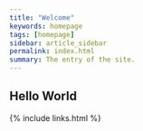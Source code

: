 ```yaml
---
title: "Welcome"
keywords: homepage
tags: [homepage]
sidebar: article_sidebar
permalink: index.html
summary: The entry of the site.
---
```


## Hello World

{% include links.html %}
